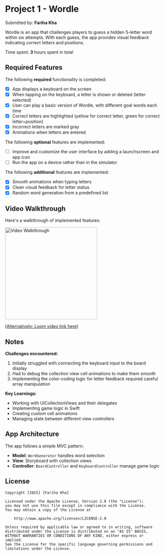 # Project 1 - Wordle

Submitted by: **Fariha Kha**

Wordle is an app that challenges players to guess a hidden 5-letter word within six attempts. With each guess, the app provides visual feedback indicating correct letters and positions.

Time spent: **3** hours spent in total

## Required Features

The following **required** functionality is completed:

- [x] App displays a keyboard on the screen
- [x] When tapping on the keyboard, a letter is shown or deleted (letter selected)
- [x] User can play a basic version of Wordle, with different goal words each time
- [x] Correct letters are highlighted (yellow for correct letter, green for correct letter+position)
- [x] Incorrect letters are marked gray
- [x] Animations when letters are entered

The following **optional** features are implemented:

- [ ] Improve and customize the user interface by adding a launchscreen and app icon
- [ ] Run the app on a device rather than in the simulator

The following **additional** features are implemented:

- [x] Smooth animations when typing letters
- [x] Clean visual feedback for letter status
- [x] Random word generation from a predefined list

## Video Walkthrough

Here's a walkthrough of implemented features:

<img src='https://i.imgur.com/YOUR_LINK_HERE.gif' title='Video Walkthrough' width='300' alt='Video Walkthrough' />

[[Alternatively: Loom video link here](https://www.loom.com/share/d4b7c8b113c94d3c81d1749c2c636ea6?sid=5c330624-8c96-4b7c-8bff-45f1e43bfd08)]

## Notes

**Challenges encountered:**
1. Initially struggled with connecting the keyboard input to the board display
2. Had to debug the collection view cell animations to make them smooth
3. Implementing the color-coding logic for letter feedback required careful array manipulation

**Key Learnings:**
- Working with UICollectionViews and their delegates
- Implementing game logic in Swift
- Creating custom cell animations
- Managing state between different view controllers

## App Architecture

The app follows a simple MVC pattern:
- **Model**: `WordGenerator` handles word selection
- **View**: Storyboard with collection views
- **Controller**: `BoardController` and `KeyboardController` manage game logic

## License

    Copyright [2025] [Fariha Kha]

    Licensed under the Apache License, Version 2.0 (the "License");
    you may not use this file except in compliance with the License.
    You may obtain a copy of the License at

        http://www.apache.org/licenses/LICENSE-2.0

    Unless required by applicable law or agreed to in writing, software
    distributed under the License is distributed on an "AS IS" BASIS,
    WITHOUT WARRANTIES OR CONDITIONS OF ANY KIND, either express or implied.
    See the License for the specific language governing permissions and
    limitations under the License.

